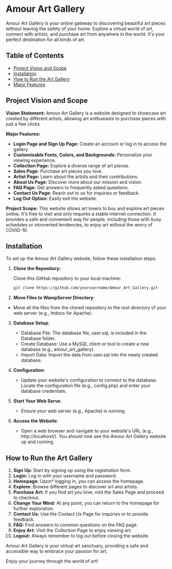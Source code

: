 # Amour Art Gallery

Amour Art Gallery is your online gateway to discovering beautiful art pieces without leaving the safety of your home. Explore a virtual world of art, connect with artists, and purchase art from anywhere in the world. It's your perfect destination for all kinds of art.

## Table of Contents

- [Project Vision and Scope](#project-vision-and-scope)
- [Installation](#installation)
- [How to Run the Art Gallery](#how-to-run-the-art-gallery)
- [Major Features](#major-features)

## Project Vision and Scope

**Vision Statement:** Amour Art Gallery is a website designed to showcase art created by different artists, allowing art enthusiasts to purchase pieces with just a few clicks.

**Major Features:**
- **Login Page and Sign Up Page:** Create an account or log in to access the gallery.
- **Customizable Fonts, Colors, and Backgrounds:** Personalize your viewing experience.
- **Collection Page:** Explore a diverse range of art pieces.
- **Sales Page:** Purchase art pieces you love.
- **Artist Page:** Learn about the artists and their contributions.
- **About Us Page:** Discover more about our mission and vision.
- **FAQ Page:** Get answers to frequently asked questions.
- **Contact Us Page:** Reach out to us for inquiries or feedback.
- **Log Out Option:** Easily exit the website.

**Project Scope:** This website allows art lovers to buy and explore art pieces online. It's free to visit and only requires a stable internet connection. It provides a safe and convenient way for people, including those with busy schedules or introverted tendencies, to enjoy art without the worry of COVID-19.

## Installation
To set up the Amour Art Gallery website, follow these installation steps:

1. **Clone the Repository:**

   Clone this GitHub repository to your local machine:

   ```bash
   git clone https://github.com/yourusername/Amour_Art_Gallery.git

2. **Move Files to WampServer Directory**:
  - Move all the files from the cloned repository to the root directory of your web server (e.g., htdocs for Apache).

3. **Database Setup**:
   - Database File: The database file, user.sql, is included in the Database folder.
   - Create Database: Use a MySQL client or tool to create a new database (e.g., amour_art_gallery).
   - Import Data: Import the data from user.sql into the newly created database.

5. **Configuration**:
   - Update your website's configuration to connect to the database. Locate the configuration file (e.g., config.php) and enter your database credentials.
     
6. **Start Your Web Serve**:
   - Ensure your web server (e.g., Apache) is running.
     
7. **Access the Website**:
   - Open a web browser and navigate to your website's URL (e.g., http://localhost/). You should now see the Amour Art Gallery website up and running.

## How to Run the Art Gallery

1. **Sign Up:** Start by signing up using the registration form.
2. **Login:** Log in with your username and password.
3. **Homepage:** Upon* logging in, you can access the homepage.
4. **Explore:** Browse different pages to discover art and artists.
5. **Purchase Art:** If you find art you love, visit the Sales Page and proceed to checkout.
6. **Change Your Mind:** At any point, you can return to the homepage for further exploration.
7. **Contact Us:** Use the Contact Us Page for inquiries or to provide feedback.
8. **FAQ:** Find answers to common questions on the FAQ page.
9. **Enjoy Art:** Visit the Collection Page to enjoy viewing art.
10. **Logout:** Always remember to log out before closing the website.

Amour Art Gallery is your virtual art sanctuary, providing a safe and accessible way to embrace your passion for art.

Enjoy your journey through the world of art!
